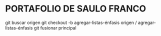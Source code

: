 #  PORTAFOLIO DE SAULO FRANCO #
git buscar origen 
git checkout -b agregar-listas-énfasis origen / agregar-listas-énfasis 
git fusionar principal
